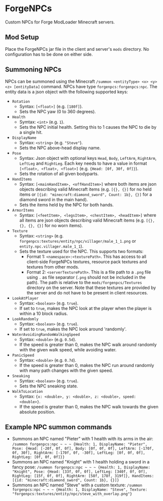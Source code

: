 # ForgeNPCs
Custom NPCs for Forge ModLoader Minecraft servers.

## Mod Setup
Place the ForgeNPCs jar file in the client and server's `mods` directory. No configuration has to be done on either side.

## Summoning NPCs
NPCs can be summoned using the Minecraft `/summon <entityType> <x> <y> <z> [entityData]` command. NPCs have type `forgenpcs:forgenpcs:npc`. The entity data is a json object with the following supported keys:
- `Rotation`
	- Syntax: `[<float>]` (e.g. `[180f]`).
	- Sets the NPC yaw (0 to 360 degrees).
- `Health`
	- Symtax: `<int>` (e.g. `1`).
	- Sets the NPC initial health. Setting this to 1 causes the NPC to die by a single hit.
- `DisplayName`
	- Syntax: `<string>` (e.g. `"Steve"`).
	- Sets the NPC above-head display name.
- `Pose`
	- Syntax: Json object with optional keys `Head`, `Body`, `LeftArm`, `RightArm`, `LeftLeg` and `RightLeg`. Each key needs to have a value in format `[<float>, <float>, <float>]` (e.g. `{Head: [0f, 30f, 0f]}`).
	- Sets the rotation of all given bodyparts.
- `HandItems`
	- Syntax: `[<mainHandItem>, <offHandItem>]` where both items are json objects describing valid Minecraft items (e.g. `[{}, {}]` for no held items or `[{id: "minecraft:diamond_sword", Count: 1b}, {}]` for a diamond sword in the main hand).
	- Sets the items held by the NPC for both hands.
- `ArmorItems`
	- Syntax: `[<feetItem>, <legsItem>, <chestItem>, <headItem>]` where all items are json objects describing valid Minecraft items (e.g. `[{}, {}, {}, {}]` for no worn items).
- `Texture`
	- Syntax: `<string>` (e.g. `forgenpcs:textures/entity/npc/villager/male_1_1.png` or `entity.npc.villager.male_1_1`).
	- Sets the texture used for the NPC. This supports two formats:
		- Format 1: `<namespace>:<texturePath>`. This has access to all client-side ForgeNPCs textures, resource pack textures and textures from other mods.
		- Format 2: `<serverTexturePath>`. This is a file path to a `.png` file using `.` as file separator (`.png` should not be included in the path). The path is relative to the `mods/forgenpcs/Textures` directory on the server. Note that these textures are provided by the server and do not have to be present in client resources.
- `LookAtPlayer`
	- Syntax: `<boolean>` (e.g. `true`).
	- If set to `true`, makes the NPC look at the player when the player is within a 10 block radius.
- `LookRandomly`
	- Syntax: `<boolean>` (e.g. `true`).
	- If set to `true`, makes the NPC look around 'randomly'.
- `WaterAvoidingRandomWalkingSpeed`
	- Syntax: `<double>` (e.g. `0.5d`).
	- If the speed is greater than 0, makes the NPC walk around randomly with the given walk speed, while avoiding water.
- `PanicSpeed`
	- Syntax: `<double>` (e.g. `0.7d`).
	- If the speed is greater than 0, makes the NPC run around randomly with many path changes with the given speed.
- `Sneaking`
	- Syntax: `<boolean>` (e.g. `true`).
	- Sets the NPC sneaking state.
- `WalkToLocation`
	- Syntax: `{x: <double>, y: <double>, z: <double>, speed: <double>}`.
	- If the speed is greater than 0, makes the NPC walk towards the given absolute position.

## Example NPC summon commands
- Summons an NPC named "Pieter" with 1 health with its arms in the air:
	`/summon forgenpcs:npc ~ ~ ~ {Health: 1, DisplayName: "Pieter", Pose: {Head: [-20f, 0f, 0f], Body: [0f, 0f, 0f], LeftArm: [-170f, 0f, 30f], RightArm: [-170f, 0f, -30f], LeftLeg: [0f, 0f, 0f], RightLeg: [0f, 0f, 0f]}}`
- Summons an NPC named "Knight" with 1 health holding a sword in a fancy pose:
	`/summon forgenpcs:npc ~ ~ ~ {Health: 1, DisplayName: "Knight", Pose: {Head: [33f, 0f, 0f], LeftLeg: [340f, 0f, 0f], RightLeg: [15f, 0f, 0f], RightArm: [58f, 178f, 319f]}, HandItems: [{id: "minecraft:diamond_sword", Count: 1b}, {}]}`
- Summons an NPC named "Steve" with a custom texture:
	`/summon forgenpcs:npc ~ ~ ~ {Health: 1, DisplayName: "Steve", Texture: "forgenpcs:textures/entity/npc/steve_with_overlay.png"}`
